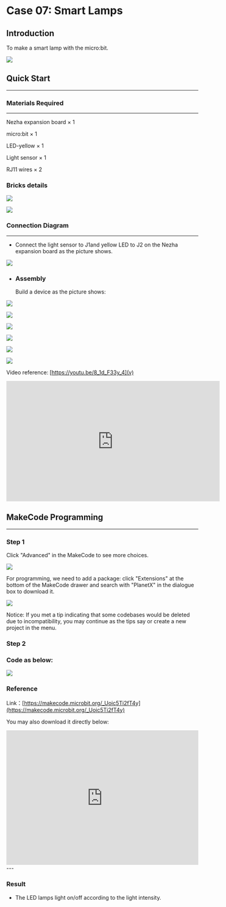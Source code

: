 # Case 07: Smart Lamps

## Introduction
To make a smart lamp with the micro:bit. 

![](./images/case_07_01.png)

## Quick Start
---

### Materials Required
---
Nezha expansion board × 1

micro:bit × 1

LED-yellow × 1

Light sensor × 1

RJ11 wires × 2



### Bricks details




![](./images/Bricks_case_07.png)




![](./images/case_07_02.png)


### Connection Diagram 
---
- Connect the light sensor to J1and yellow LED to J2 on the Nezha expansion board as the picture shows.


![](./images/case_07_03.png)

- ### Assembly

  Build a device as the picture shows:

![](./images/case_07_04.png)

![](./images/case_07_05.png)

![](./images/case_07_06.png)

![](./images/case_07_07.png)

![](./images/case_07_08.png)

![](./images/case_07_09.png)

Video reference: [https://youtu.be/8_1d_F33y_4](v)





<iframe width="560" height="315" src="https://www.youtube.com/embed/8_1d_F33y_4" frameborder="0" allow="accelerometer; autoplay; clipboard-write; encrypted-media; gyroscope; picture-in-picture" allowfullscreen></iframe>





## MakeCode Programming

---


### Step 1

Click "Advanced" in the MakeCode to see more choices.

![](./images/case_01_10.png)

For programming, we need to add a package: click "Extensions" at the bottom of the MakeCode drawer and search with "PlanetX" in the dialogue box to download it. 

![](./images/case_01_11.png)

Notice: If you met a tip indicating that some codebases would be deleted due to incompatibility, you may continue as the tips say or create a new project in the menu. 

### Step 2

### Code as below:

![](./images/case_07_10.png)


### Reference
Link：[https://makecode.microbit.org/_Uoic5Ti2fT4y](https://makecode.microbit.org/_Uoic5Ti2fT4y)

You may also download it directly below:

<div style="position:relative;height:0;padding-bottom:70%;overflow:hidden;"><iframe style="position:absolute;top:0;left:0;width:100%;height:100%;" src="https://makecode.microbit.org/#pub:_Uoic5Ti2fT4y" frameborder="0" sandbox="allow-popups allow-forms allow-scripts allow-same-origin"></iframe></div>  
---

### Result
- The LED lamps light on/off according to the light intensity. 

